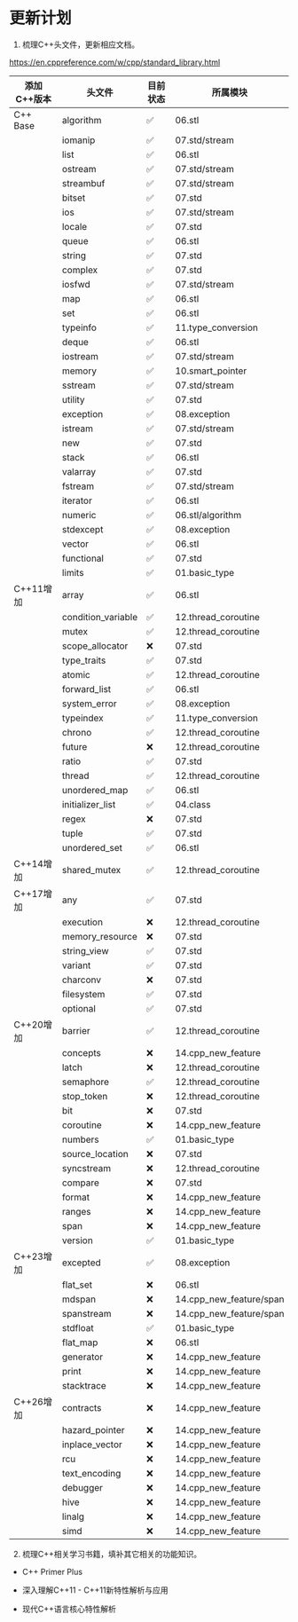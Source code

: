 # 更新计划

1. 梳理C++头文件，更新相应文档。

<https://en.cppreference.com/w/cpp/standard_library.html>

| 添加C++版本 | 头文件 | 目前状态 | 所属模块 |
| --- | --- | --- | --- |
| C++ Base | algorithm | ✅ | 06.stl |
| | iomanip | ✅ | 07.std/stream |
| | list | ✅ | 06.stl |
| | ostream | ✅ | 07.std/stream |
| | streambuf | ✅ | 07.std/stream |
| | bitset | ✅ | 07.std |
| | ios | ✅ | 07.std/stream |
| | locale | ✅ | 07.std |
| | queue | ✅ | 06.stl |
| | string | ✅ | 07.std |
| | complex | ✅ | 07.std |
| | iosfwd | ✅ | 07.std/stream |
| | map | ✅ | 06.stl |
| | set | ✅ | 06.stl |
| | typeinfo | ✅ | 11.type_conversion |
| | deque | ✅ | 06.stl |
| | iostream | ✅ | 07.std/stream |
| | memory | ✅ | 10.smart_pointer |
| | sstream | ✅ | 07.std/stream |
| | utility | ✅ | 07.std |
| | exception | ✅ | 08.exception |
| | istream | ✅ | 07.std/stream |
| | new | ✅ | 07.std |
| | stack | ✅ | 06.stl |
| | valarray | ✅ | 07.std |
| | fstream | ✅ | 07.std/stream |
| | iterator | ✅ | 06.stl |
| | numeric | ✅ | 06.stl/algorithm |
| | stdexcept | ✅ | 08.exception |
| | vector | ✅ | 06.stl |
| | functional | ✅ | 07.std |
| | limits | ✅ | 01.basic_type |
| C++11增加 | array | ✅ | 06.stl |
| | condition_variable | ✅ | 12.thread_coroutine |
| | mutex | ✅ | 12.thread_coroutine |
| | scope_allocator | ❌ | 07.std | 
| | type_traits | ✅ | 07.std |
| | atomic | ✅ | 12.thread_coroutine |
| | forward_list | ✅ | 06.stl |
| | system_error | ✅ | 08.exception |
| | typeindex | ✅ | 11.type_conversion | 
| | chrono | ✅ | 12.thread_coroutine |
| | future | ❌ | 12.thread_coroutine |
| | ratio | ✅ | 07.std |
| | thread | ✅ | 12.thread_coroutine |
| | unordered_map | ✅ | 06.stl |
| | initializer_list | ✅ | 04.class |
| | regex | ❌ | 07.std |
| | tuple | ✅ | 07.std |
| | unordered_set | ✅ | 06.stl |
| C++14增加 | shared_mutex | ✅ | 12.thread_coroutine |
| C++17增加 | any | ✅ | 07.std |
| | execution | ❌ | 12.thread_coroutine |
| | memory_resource | ❌ | 07.std |
| | string_view | ✅  | 07.std |
| | variant | ✅ | 07.std |
| | charconv | ❌ | 07.std |
| | filesystem | ✅ | 07.std |
| | optional | ✅  | 07.std |
| C++20增加 | barrier | ✅ | 12.thread_coroutine |
| | concepts | ❌ | 14.cpp_new_feature |
| | latch | ❌ | 12.thread_coroutine |
| | semaphore | ✅ | 12.thread_coroutine |
| | stop_token | ❌ | 12.thread_coroutine |
| | bit | ❌ | 07.std |
| | coroutine | ❌ | 14.cpp_new_feature |
| | numbers | ✅ | 01.basic_type |
| | source_location | ❌ | 07.std |
| | syncstream | ❌ | 12.thread_coroutine |
| | compare | ❌ | 07.std |
| | format | ❌ | 14.cpp_new_feature |
| | ranges | ❌ | 14.cpp_new_feature |
| | span | ❌ | 14.cpp_new_feature | 
| | version | ✅  | 01.basic_type |
| C++23增加 | excepted | ✅ | 08.exception | 
| | flat_set | ❌ | 06.stl |
| | mdspan | ❌ | 14.cpp_new_feature/span |
| | spanstream | ❌ | 14.cpp_new_feature/span |
| | stdfloat | ✅ | 01.basic_type |
| | flat_map | ❌ | 06.stl |
| | generator | ❌ | 14.cpp_new_feature |
| | print | ❌ | 14.cpp_new_feature |
| | stacktrace | ❌ | 14.cpp_new_feature |
| C++26增加 | contracts | ❌ | 14.cpp_new_feature |
| | hazard_pointer | ❌ | 14.cpp_new_feature |
| | inplace_vector | ❌ | 14.cpp_new_feature  |
| | rcu | ❌ | 14.cpp_new_feature |
| | text_encoding | ❌ | 14.cpp_new_feature |
| | debugger | ❌ | 14.cpp_new_feature |
| | hive | ❌ | 14.cpp_new_feature |
| | linalg | ❌ | 14.cpp_new_feature |
| | simd | ❌ | 14.cpp_new_feature |

2. 梳理C++相关学习书籍，填补其它相关的功能知识。

- C++ Primer Plus

- 深入理解C++11 - C++11新特性解析与应用

- 现代C++语言核心特性解析

